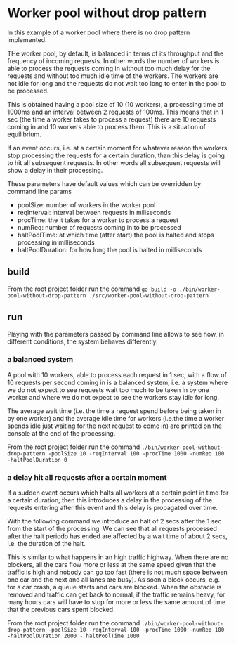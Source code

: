 # Worker pool without drop pattern

In this example of a worker pool where there is no drop pattern implemented.

THe worker pool, by default, is balanced in terms of its throughput and the frequency of incoming requests. In other words the number of workers is able to process the requests coming in without too much delay for the requests and without too much idle time of the workers. The workers are not idle for long and the requests do not wait too long to enter in the pool to be processed.

This is obtained having a pool size of 10 (10 workers), a processing time of 1000ms and an interval between 2 requests of 100ms. This means that in 1 sec (the time a worker takes to process a request) there are 10 requests coming in and 10 workers able to process them. This is a situation of equilibrium.

If an event occurs, i.e. at a certain moment for whatever reason the workers stop processing the requests for a certain duration, than this delay is going to hit all subsequent requests. In other words all subsequent requests will show a delay in their processing.

These parameters have default values which can be overridden by command line params

- poolSize: number of workers in the worker pool
- reqInterval: interval between requests in miliseconds
- procTime: the it takes for a worker to process a request
- numReq: number of requests coming in to be processed
- haltPoolTime: at which time (after start) the pool is halted and stops processing in milliseconds
- haltPoolDuration: for how long the pool is halted in milliseconds

## build

From the root project folder run the command
`go build -o ./bin/worker-pool-without-drop-pattern ./src/worker-pool-without-drop-pattern`

## run

Playing with the parameters passed by command line allows to see how, in different conditions, the system behaves differently.

### a balanced system

A pool with 10 workers, able to process each request in 1 sec, with a flow of 10 requests per second coming in is a balanced system, i.e. a system where we do not expect to see requests wait too much to be taken in by one worker and where we do not expect to see the workers stay idle for long.

The average wait time (i.e. the time a request spend before being taken in by one worker) and the average idle time for workers (i.e.the time a worker spends idle just waiting for the next request to come in) are printed on the console at the end of the processing.

From the root project folder run the command
`./bin/worker-pool-without-drop-pattern -poolSize 10 -reqInterval 100 -procTime 1000 -numReq 100 -haltPoolDuration 0`

### a delay hit all requests after a certain moment

If a sudden event occurs which halts all workers at a certain point in time for a certain duration, then this introduces a delay in the processing of the requests entering after this event and this delay is propagated over time.

With the following command we introduce an halt of 2 secs after the 1 sec from the start of the processing. We can see that all requests processed after the halt periodo has ended are affected by a wait time of about 2 secs, i.e. the duration of the halt.

This is similar to what happens in an high traffic highway. When there are no blockers, all the cars flow more or less at the same speed given that the traffic is high and nobody can go too fast (there is not much space between one car and the next and all lanes are busy). As soon a block occurs, e.g. for a car crash, a queue starts and cars are blocked. When the obstacle is removed and traffic can get back to normal, if the traffic remains heavy, for many hours cars will have to stop for more or less the same amount of time that the previous cars spent blocked.

From the root project folder run the command
`./bin/worker-pool-without-drop-pattern -poolSize 10 -reqInterval 100 -procTime 1000 -numReq 100 -haltPoolDuration 2000 - haltPoolTime 1000`
